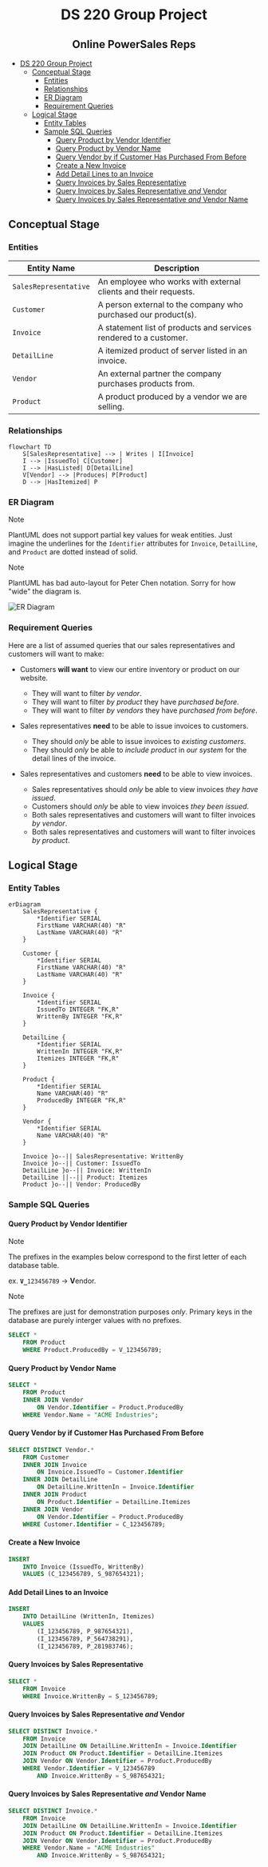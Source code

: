 <div align="center">

# DS 220 Group Project

<h2>Online PowerSales Reps</h2>

</div>

- [DS 220 Group Project](#ds-220-group-project)
  - [Conceptual Stage](#conceptual-stage)
    - [Entities](#entities)
    - [Relationships](#relationships)
    - [ER Diagram](#er-diagram)
    - [Requirement Queries](#requirement-queries)
  - [Logical Stage](#logical-stage)
    - [Entity Tables](#entity-tables)
    - [Sample SQL Queries](#sample-sql-queries)
      - [Query Product by Vendor Identifier](#query-product-by-vendor-identifier)
      - [Query Product by Vendor Name](#query-product-by-vendor-name)
      - [Query Vendor by if Customer Has Purchased From Before](#query-vendor-by-if-customer-has-purchased-from-before)
      - [Create a New Invoice](#create-a-new-invoice)
      - [Add Detail Lines to an Invoice](#add-detail-lines-to-an-invoice)
      - [Query Invoices by Sales Representative](#query-invoices-by-sales-representative)
      - [Query Invoices by Sales Representative _and_ Vendor](#query-invoices-by-sales-representative-and-vendor)
      - [Query Invoices by Sales Representative _and_ Vendor Name](#query-invoices-by-sales-representative-and-vendor-name)

## Conceptual Stage

### Entities

| Entity Name           | Description                                                       |
| --------------------- | ----------------------------------------------------------------- |
| `SalesRepresentative` | An employee who works with external clients and their requests.   |
| `Customer`            | A person external to the company who purchased our product(s).    |
| `Invoice`             | A statement list of products and services rendered to a customer. |
| `DetailLine`          | A itemized product of server listed in an invoice.                |
| `Vendor`              | An external partner the company purchases products from.          |
| `Product`             | A product produced by a vendor we are selling.                    |

### Relationships

```mermaid
flowchart TD
    S[SalesRepresentative] --> | Writes | I[Invoice]
    I --> |IssuedTo| C[Customer]
    I --> |HasListed| D[DetailLine]
    V[Vendor] --> |Produces| P[Product]
    D --> |HasItemized| P
```

### ER Diagram

> [!NOTE]
> PlantUML does not support partial key values for weak entities.
> Just imagine the underlines for the `Identifier` attributes for `Invoice`, `DetailLine`, and `Product` are dotted instead of solid.

> [!NOTE]
> PlantUML has bad auto-layout for Peter Chen notation. Sorry for how "wide" the diagram is.

![ER Diagram](http://www.plantuml.com/plantuml/proxy?src=https://raw.githubusercontent.com/oridim/ds220-group-project/refs/heads/main/docs/ERDiagram.puml)

### Requirement Queries

Here are a list of assumed queries that our sales representatives and customers will want to make:

- Customers **will want** to view our entire inventory or product on our website.

    - They will want to filter _by vendor_.
    - They will want to filter _by product_ they have _purchased before_.
    - They will want to filter _by vendors_ they have _purchased from before_.

- Sales representatives **need** to be able to issue invoices to customers.

    - They should _only_ be able to issue invoices to _existing customers_.
    - They should _only_ be able to _include product_ in _our system_ for the detail lines of the invoice.

- Sales representatives and customers **need** to be able to view invoices.

    - Sales representatives should _only_ be able to view invoices _they have issued_.
    - Customers should _only_ be able to view invoices _they been issued_.
    - Both sales representatives and customers will want to filter invoices _by vendor_.
    - Both sales representatives and customers will want to filter invoices _by product_.

## Logical Stage

### Entity Tables

```mermaid
erDiagram
    SalesRepresentative {
        *Identifier SERIAL
        FirstName VARCHAR(40) "R"
        LastName VARCHAR(40) "R"
    }

    Customer {
        *Identifier SERIAL
        FirstName VARCHAR(40) "R"
        LastName VARCHAR(40) "R"
    }

    Invoice {
        *Identifier SERIAL
        IssuedTo INTEGER "FK,R"
        WrittenBy INTEGER "FK,R"
    }

    DetailLine {
        *Identifier SERIAL
        WrittenIn INTEGER "FK,R"
        Itemizes INTEGER "FK,R"
    }

    Product {
        *Identifier SERIAL
        Name VARCHAR(40) "R"
        ProducedBy INTEGER "FK,R"
    }

    Vendor {
        *Identifier SERIAL
        Name VARCHAR(40) "R"
    }

    Invoice }o--|| SalesRepresentative: WrittenBy
    Invoice }o--|| Customer: IssuedTo
    DetailLine }o--|| Invoice: WrittenIn
    DetailLine ||--|| Product: Itemizes
    Product }o--|| Vendor: ProducedBy
```

### Sample SQL Queries

#### Query Product by Vendor Identifier

> [!NOTE]
> The prefixes in the examples below correspond to the first letter of each database table.
>
> ex. <code><strong>V_</strong>123456789</code> -> **V**endor.

> [!NOTE]
> The prefixes are just for demonstration purposes _only_. Primary keys in the database are purely interger values with no prefixes.

```sql
SELECT *
    FROM Product
    WHERE Product.ProducedBy = V_123456789;
```

#### Query Product by Vendor Name

```sql
SELECT *
    FROM Product
    INNER JOIN Vendor
        ON Vendor.Identifier = Product.ProducedBy
    WHERE Vendor.Name = "ACME Industries";
```

#### Query Vendor by if Customer Has Purchased From Before

```sql
SELECT DISTINCT Vendor.*
    FROM Customer
    INNER JOIN Invoice
        ON Invoice.IssuedTo = Customer.Identifier
    INNER JOIN DetailLine
        ON DetailLine.WrittenIn = Invoice.Identifier
    INNER JOIN Product
        ON Product.Identifier = DetailLine.Itemizes
    INNER JOIN Vendor
        ON Vendor.Identifier = Product.ProducedBy
    WHERE Customer.Identifier = C_123456789;
```

#### Create a New Invoice

```sql
INSERT
    INTO Invoice (IssuedTo, WrittenBy)
    VALUES (C_123456789, S_987654321);
```

#### Add Detail Lines to an Invoice

```sql
INSERT
    INTO DetailLine (WrittenIn, Itemizes)
    VALUES
        (I_123456789, P_987654321),
        (I_123456789, P_564738291),
        (I_123456789, P_281983746);
```

#### Query Invoices by Sales Representative

```sql
SELECT *
    FROM Invoice
    WHERE Invoice.WrittenBy = S_123456789;
```

#### Query Invoices by Sales Representative _and_ Vendor

```sql
SELECT DISTINCT Invoice.*
    FROM Invoice
    JOIN DetailLine ON DetailLine.WrittenIn = Invoice.Identifier
    JOIN Product ON Product.Identifier = DetailLine.Itemizes
    JOIN Vendor ON Vendor.Identifier = Product.ProducedBy
    WHERE Vendor.Identifier = V_123456789
        AND Invoice.WrittenBy = S_987654321;
```

#### Query Invoices by Sales Representative _and_ Vendor Name

```sql
SELECT DISTINCT Invoice.*
    FROM Invoice
    JOIN DetailLine ON DetailLine.WrittenIn = Invoice.Identifier
    JOIN Product ON Product.Identifier = DetailLine.Itemizes
    JOIN Vendor ON Vendor.Identifier = Product.ProducedBy
    WHERE Vendor.Name = "ACME Industries"
        AND Invoice.WrittenBy = S_987654321;
```
